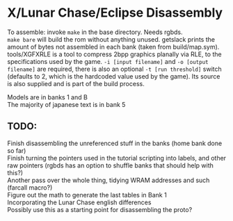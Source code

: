 # X/Lunar Chase/Eclipse Disassembly
To assemble: invoke `make` in the base directory. Needs rgbds.  
`make bare` will build the rom without anything unused.
getslack prints the amount of bytes not assembled in each bank (taken from build/map.sym).  
tools/XGFXRLE is a tool to compress 2bpp graphics planally via RLE, to the specifications used by the game. `-i [input filename]` and `-o [output filename]` are required, there is also an optional `-t [run threshold]` switch (defaults to 2, which is the hardcoded value used by the game). Its source is also supplied and is part of the build process.  

Models are in banks 1 and B  
The majority of japanese text is in bank 5  


## TODO:
Finish disassembling the unreferenced stuff in the banks (home bank done so far)  
Finish turning the pointers used in the tutorial scripting into labels, and other raw pointers (rgbds has an option to shuffle banks that should help with this?)  
Another pass over the whole thing, tidying WRAM addresses and such (farcall macro?)  
Figure out the math to generate the last tables in Bank 1  
Incorporating the Lunar Chase english differences  
Possibly use this as a starting point for disassembling the proto?  